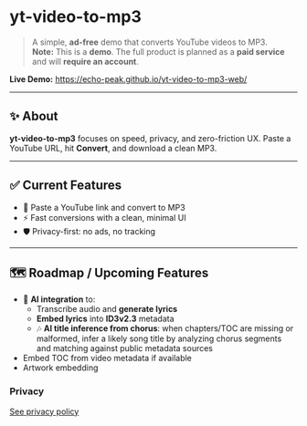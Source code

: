 # yt-video-to-mp3

> A simple, **ad-free** demo that converts YouTube videos to MP3.  
> **Note:** This is a **demo**. The full product is planned as a **paid
> service** and will **require an account**.

**Live Demo:** https://echo-peak.github.io/yt-video-to-mp3-web/

---

## ✨ About

**yt-video-to-mp3** focuses on speed, privacy, and zero-friction UX. Paste a
YouTube URL, hit **Convert**, and download a clean MP3.

---

## ✅ Current Features

- 🔗 Paste a YouTube link and convert to MP3
- ⚡ Fast conversions with a clean, minimal UI
- 🛡️ Privacy-first: no ads, no tracking

---

## 🗺️ Roadmap / Upcoming Features

- 🤖 **AI integration** to:
  - Transcribe audio and **generate lyrics**
  - **Embed lyrics** into **ID3v2.3** metadata
  - 🎶 **AI title inference from chorus**: when chapters/TOC are missing or
    malformed, infer a likely song title by analyzing chorus segments and
    matching against public metadata sources
- Embed TOC from video metadata if available
- Artwork embedding

### Privacy

[See privacy policy](https://github.com/Echo-Peak/yt-video-to-mp3-web/blob/main/public/PrivacyPolicy.md)
